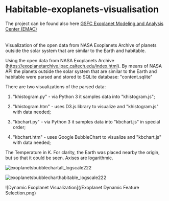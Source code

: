# Habitable-exoplanets-visualisation

The project can be found also here [GSFC Exoplanet Modeling and Analysis Center (EMAC)](https://emac.gsfc.nasa.gov/?q=habitable)
<br/><br/><br/>
Visualization of the open data from NASA Exoplanets Archive of planets outside the solar system that are similar to the Earth and habitable.

Using the open data from NASA Exoplanets Archive (https://exoplanetarchive.ipac.caltech.edu/index.html). By means of NASA API the planets outside the solar system that are similar to the Earth and habitable were parsed and stored to SQLite database:
"content.sqlite"

There are two visualizations of the parsed data:
1. "khistogram.py"  - via Python 3 it samples data into "khistogram.js";
2. "khistogram.htm" - uses D3.js library to visualize and "khistogram.js" with data needed;

3. "kbchart.py"  - via Python 3 it samples data into "kbchart.js" in special order;
4. "kbchart.htm" - uses Google BubbleChart to visualize and "kbchart.js" with data needed;

The Temperature in K. For clarity, the Earth was placed nearby the origin, but so that it could be seen. Axises are logarithmic.

![exoplanetsbubblechartall_logscale222](https://user-images.githubusercontent.com/16411126/30125828-6b35ff00-9342-11e7-8328-146ac610f7a4.png)

![exoplanetsbubblecharthabitable_logscale222](https://user-images.githubusercontent.com/16411126/30125836-729b72e8-9342-11e7-86c5-5cb08459b694.png)


![Dynamic Exoplanet Visualization](/Exoplanet Dynamic Feature Selection.png)
